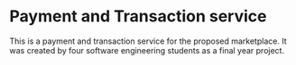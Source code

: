 # Payment and Transaction service

This is a payment and transaction service for the proposed marketplace. It was created by four software engineering students as a final year project.
